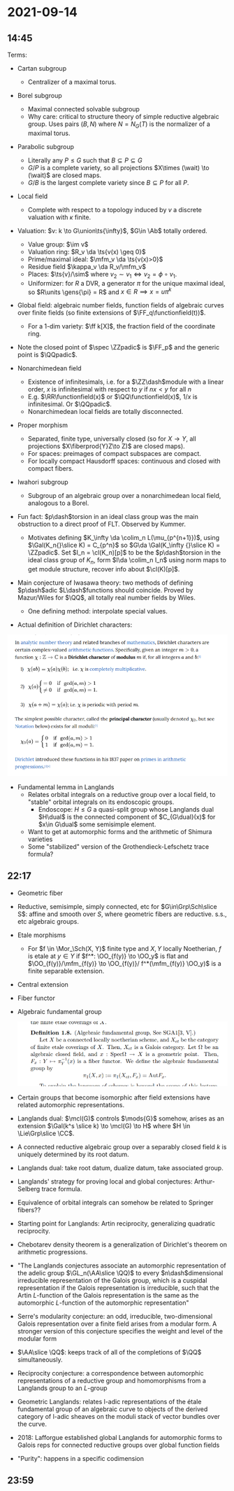 # 2021-09-14

## 14:45

Terms:

- Cartan subgroup
  - Centralizer of a maximal torus.
- Borel subgroup
  - Maximal connected solvable subgroup
  - Why care: critical to structure theory of simple reductive algebraic group.
    Uses pairs $(B, N)$ where $N = N_G(T)$ is the normalizer of a maximal torus.
- Parabolic subgroup
  - Literally any $P\leq G$ such that $B \subseteq P \subseteq G$
  - $G/P$ is a complete variety, so all projections $X\times (\wait) \to (\wait)$ are closed maps.
  - $G/B$ is the largest complete variety since $B \subseteq P$ for all $P$.
- Local field
  - Complete with respect to a topology induced by $v$ a discrete valuation with $\kappa$ finite.
- Valuation: $v: k \to G\union\ts{\infty}$, $G\in \Ab$ totally ordered.
  - Value group: $\im v$
  - Valuation ring: $R_v \da \ts{v(x) \geq 0}$
  - Prime/maximal ideal: $\mfm_v \da \ts{v(x)>0}$
  - Residue field $\kappa_v \da R_v/\mfm_v$
  - Places: $\ts{v}/\sim$ where $v_2\sim v_1 \iff v_2 = \phi \circ v_1$.
  - Uniformizer: for $R$ a DVR, a generator $\pi$ for the unique maximal ideal, so $R\units \gens{\pi} = R$ and $x\in R \implies x = u\pi^k$

- Global field: algebraic number fields, function fields of algebraic curves over finite fields (so finite extensions of $\FF_q\functionfield(t))$.
  - For a 1-dim variety: $\ff k[X]$, the fraction field of the coordinate ring.
- Note the closed point of $\spec \ZZpadic$ is $\FF_p$ and the generic point is $\QQpadic$.

- Nonarchimedean field
  - Existence of infinitesimals, i.e. for a $\ZZ\dash$module with a linear order, $x$ is infinitesimal with respect to $y$ if $nx < y$ for all $n$
  - E.g. $\RR\functionfield(x)$ or $\QQ\functionfield(x)$, $1/x$ is infinitesimal.
    Or $\QQpadic$.
  - Nonarchimedean local fields are totally disconnected.
- Proper morphism
  - Separated, finite type, universally closed (so for $X\to Y$, all projections $X\fiberprod{Y}Z\to Z)$ are closed maps).
  - For spaces: preimages of compact subspaces are compact.
  - For locally compact Hausdorff spaces: continuous and closed with compact fibers.
- Iwahori subgroup
  - Subgroup of an algebraic group over a nonarchimedean local field, analogous to a Borel.

- Fun fact: $p\dash$torsion in an ideal class group was the main obstruction to a direct proof of FLT.
  Observed by Kummer.

  - Motivates defining $K_\infty \da \colim_n L(\mu_{p^{n+1}})$, using $\Gal(K_n{}\slice K) = C_{p^n}$ so $G\da \Gal(K_\infty {}\slice K) = \ZZpadic$.
  Set $I_n = \cl(K_n)[p]$ to be the $p\dash$torsion in the ideal class group of $K_n$, form $I\da \colim_n I_n$ using norm maps to get module structure, recover info about $\cl(K)[p]$.

- Main conjecture of Iwasawa theory: two methods of defining $p\dash$adic $L\dash$functions should coincide.
  Proved by Mazur/Wiles for $\QQ$, all totally real number fields by Wiles.
  - One defining method: interpolate special values.

- Actual definition of Dirichlet characters:

![](_attachments/2021-09-14_15-27-44.png)

- Fundamental lemma in Langlands
  - Relates orbital integrals on a reductive group over a local field, to "stable" orbital integrals on its endoscopic groups.
    - Endoscope: $H\leq G$ a quasi-split group whose Langlands dual $H\dual$ is the connected component of $C_{G\dual}(x)$ for $x\in G\dual$ some semisimple element.
  - Want to get at automorphic forms and the arithmetic of Shimura varieties
  - Some "stabilized" version of the Grothendieck-Lefschetz trace formula?

## 22:17

- Geometric fiber
- Reductive, semisimple, simply connected, etc for $G\in\Grp\Sch\slice S$: affine and smooth over $S$, where geometric fibers are reductive. s.s., etc algebraic groups.
- Etale morphisms
  - For $f \in \Mor_\Sch(X, Y)$ finite type and $X, Y$ locally Noetherian, $f$ is etale at $y\in Y$ if $f^*: \OO_{f(y)} \to \OO_y$ is flat and $\OO_{f(y)}/\mfm_{f(y)} \to \OO_{f(y)}/ f^*(\mfm_{f(y)} \OO_y)$ is a finite separable extension.
- Central extension
- Fiber functor

- Algebraic fundamental group

  ![](_attachments/2021-09-14_22-29-30.png)

- Certain groups that become isomorphic after field extensions have related automorphic representations.
- Langlands dual: $\mcl(G)$ controls $\mods{G}$ somehow, arises as an extension $\Gal(k^s \slice k) \to \mcl(G) \to H$ where $H \in \Lie\Grp\slice \CC$.
- A connected reductive algebraic group over a separably closed field $k$ is uniquely determined by its root datum.
- Langlands dual: take root datum, dualize datum, take associated group.
- Langlands' strategy for proving local and global conjectures: Arthur-Selberg trace formula.
- Equivalence of orbital integrals can somehow be related to Springer fibers??
- Starting point for Langlands: Artin reciprocity, generalizing quadratic reciprocity.
- Chebotarev density theorem is a generalization of Dirichlet's theorem on arithmetic progressions.
- "The Langlands conjectures associate an automorphic representation of the adelic group $\GL_n(\AA\slice \QQ)$ to every $n\dash$dimensional irreducible representation of the Galois group, which is a cuspidal representation if the Galois representation is irreducible, such that the Artin $L$-function of the Galois representation is the same as the automorphic $L$-function of the automorphic representation"

- Serre's modularity conjecture: an odd, irreducible, two-dimensional Galois representation over a finite field arises from a modular form. A stronger version of this conjecture specifies the weight and level of the modular form
- $\AA\slice \QQ$: keeps track of all of the completions of $\QQ$ simultaneously.
- Reciprocity conjecture: a correspondence between automorphic representations of a reductive group and homomorphisms from a Langlands group to an $L$-group
- Geometric Langlands: relates l-adic representations of the étale fundamental group of an algebraic curve to objects of the derived category of l-adic sheaves on the moduli stack of vector bundles over the curve.
- 2018: Lafforgue established global Langlands for automorphic forms to Galois reps for connected reductive groups over global function fields
- "Purity": happens in a specific codimension

## 23:59


